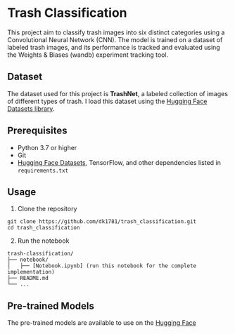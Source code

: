 
# Trash Classification
This project aim to classify trash images into six distinct categories using a Convolutional Neural Network (CNN). The model is trained on a dataset of labeled trash images, and its performance is tracked and evaluated using the Weights & Biases (wandb) experiment tracking tool.

## Dataset

The dataset used for this project is **TrashNet**, a labeled collection of images of different types of trash. I load this dataset using the [Hugging Face Datasets library](https://huggingface.co/docs/datasets).

## Prerequisites

- Python 3.7 or higher
- Git
- [Hugging Face Datasets](https://github.com/huggingface/datasets), TensorFlow, and other dependencies listed in `requirements.txt`

## Usage
1. Clone the repository
```
git clone https://github.com/dk1781/trash_classification.git
cd trash_classification
```

2. Run the notebook
```
trash-classification/
├── notebook/
│   ├── [Notebook.ipynb] (run this notebook for the complete implementation)
├── README.md
└── ...
```
## Pre-trained Models
The pre-trained models are available to use on the [Hugging Face](https://huggingface.co/dk178/Trash_classification)
